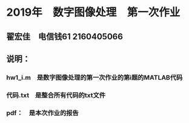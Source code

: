 # 2019年　数字图像处理　第一次作业
## 翟宏佳　电信钱61   2160405066
## 说明：

### hw1_i.m　是数字图像处理的第一次作业的第i题的MATLAB代码

### 代码.txt　是整合所有代码的txt文件

### pdf：　是本次作业的报告